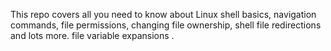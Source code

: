 This repo covers all you need to know about Linux shell basics, navigation commands, file permissions, changing file ownership, shell file redirections and lots more. file variable expansions .
